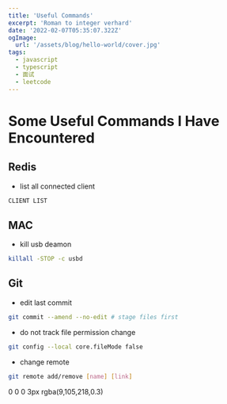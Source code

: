 ```yaml
---
title: 'Useful Commands'
excerpt: 'Roman to integer verhard'
date: '2022-02-07T05:35:07.322Z'
ogImage:
  url: '/assets/blog/hello-world/cover.jpg'
tags:
  - javascript
  - typescript
  - 面试
  - leetcode
---
```


# Some Useful Commands I Have Encountered


## Redis

- list all connected client

```sh
CLIENT LIST
```

## MAC

- kill usb deamon

```sh
killall -STOP -c usbd
```

## Git

- edit last commit 

```sh
git commit --amend --no-edit # stage files first
```

- do not track file permission change

```sh
git config --local core.fileMode false
```

- change remote

```sh
git remote add/remove [name] [link]
```

0 0 0 3px rgba(9,105,218,0.3)